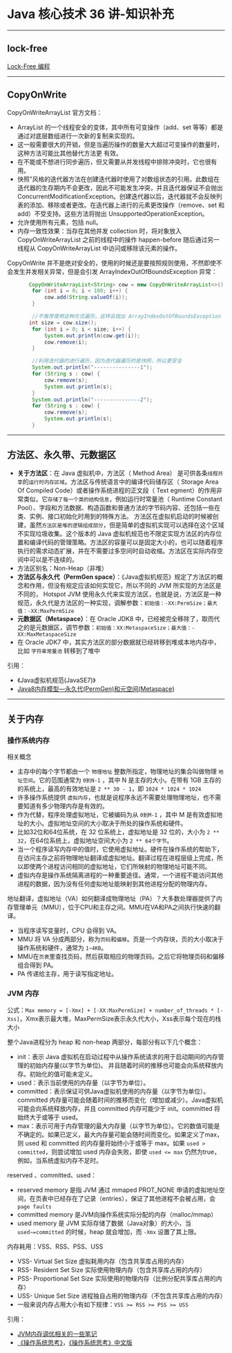 # Java 核心技术 36 讲-知识补充

---
## lock-free

[Lock-Free 编程](https://www.cnblogs.com/gaochundong/p/lock_free_programming.html)

---
## CopyOnWrite

CopyOnWriteArrayList 官方文档：

- ArrayList 的一个线程安全的变体，其中所有可变操作（add、set 等等）都是通过对底层数组进行一次新的复制来实现的。
- 这一般需要很大的开销，但是当遍历操作的数量大大超过可变操作的数量时，这种方法可能比其他替代方法更 有效。
- 在不能或不想进行同步遍历，但又需要从并发线程中排除冲突时，它也很有用。
- 快照”风格的迭代器方法在创建迭代器时使用了对数组状态的引用。此数组在迭代器的生存期内不会更改，因此不可能发生冲突，并且迭代器保证不会抛出 ConcurrentModificationException。创建迭代器以后，迭代器就不会反映列表的添加、移除或者更改。在迭代器上进行的元素更改操作（remove、set 和 add）不受支持。这些方法将抛出 UnsupportedOperationException。
- 允许使用所有元素，包括 null。
- 内存一致性效果：当存在其他并发 collection 时，将对象放入 CopyOnWriteArrayList 之前的线程中的操作 happen-before 随后通过另一线程从 CopyOnWriteArrayList 中访问或移除该元素的操作。 

CopyOnWrite 并不是绝对安全的，使用的时候还是要按照规则使用，不然即使不会发生并发相关异常，但是会引发 ArrayIndexOutOfBoundsException 异常：

```java
       CopyOnWriteArrayList<String> cow = new CopyOnWriteArrayList<>();
        for (int i = 0; i < 100; i++) {
            cow.add(String.valueOf(i));
        }

        //不推荐使用这种方式遍历，这样会抛出 ArrayIndexOutOfBoundsException
       int size = cow.size();
        for (int i = 0; i < size; i++) {
            System.out.println(cow.get(i));
            cow.remove(i);
        }

        //利用迭代器的进行遍历，因为迭代器遍历的是快照，所以更安全
        System.out.println("---------------1");
        for (String s : cow) {
            cow.remove(s);
            System.out.println(s);
        }
        System.out.println("---------------2");
        for (String s : cow) {
            cow.remove(s);
            System.out.println(s);
        }
```

---
##  方法区、永久带、元数据区

- **关于方法区**：在 Java 虚拟机中，方法区（ Method Area） 是可供各条`线程共享`的`运行时内存区域`。方法区与传统语言中的编译代码储存区（ Storage Area Of Compiled Code）或者操作系统进程的正文段（ Text egment）的作用非常类似，它`存储了每一个类的结构信息`，例如运行时常量池（ Runtime Constant Pool）、字段和方法数据、构造函数和普通方法的字节码内容、还包括一些在类、实例、接口初始化时用到的特殊方法。
方法区在虚拟机启动的时候被创建，虽然`方法区是堆的逻辑组成部分`，但是简单的虚拟机实现可以选择在这个区域不实现垃圾收集。这个版本的 Java 虚拟机规范也不限定实现方法区的内存位置和编译代码的管理策略。方法区的容量可以是固定大小的，也可以随着程序执行的需求动态扩展，并在不需要过多空间时自动收缩。方法区在实际内存空间中可以是不连续的。
- 方法区别名：Non-Heap（非堆）
- **方法区与永久代（PermGen space）**：《Java虚拟机规范》规定了方法区的概念和作用，但没有规定应该如何实现它，所以不同的 JVM 所实现的方法区是不同的， Hotspot JVM 使用永久代来实现方法区，也就是说，方法区是一种规范，永久代是方法区的一种实现，调解参数：`初始值：-XX:PermSize；最大值：-XX:MaxPermSize`
- **元数据区（Metaspace）**：在 Oracle JDK8 中，已经被完全移除了，取而代之的是元数据区，调节参数：`初始值：XX:MetaspaceSize；最大值：-XX:MaxMetaspaceSize`
- 在 Oracle JDK7 中，其实方法区的部分数据就已经转移到堆或本地内存中，比如 `字符串常量池` 转移到了堆中

引用：

- 《Java虚拟机规范(JavaSE7)》
- [Java8内存模型—永久代(PermGen)和元空间(Metaspace)](https://www.cnblogs.com/paddix/p/5309550.html)

---
## 关于内存

### 操作系统内存

相关概念

- 主存中的每个字节都由一个 `物理地址` 整数所指定，物理地址的集合叫做物理 `地址空间`。它的范围通常为 `0到N-1` ，其中 N 是主存的大小。在带有 1GB 主存的的系统上，最高的有效地址是 `2 ** 30 - 1`，即 `1024 * 1024 * 1024`
- 许多操作系统提供 `虚拟内存`，也就是说程序永远不需要处理物理地址，也不需要知道有多少物理内存是有效的。
- 作为代替，程序处理虚拟地址，它被编码为从 `0到M-1` ，其中 M 是有效虚拟地址的大小。虚拟地址空间的大小取决于所处的操作系统和硬件。
- 比如32位和64位系统，在 32 位系统上，虚拟地址是 32 位的，大小为 `2 ** 32`，在64位系统上，虚拟地址空间大小为 `2 ** 64个字节`。
- 当一个程序读写内存中的值时，它使用虚拟地址。硬件在操作系统的帮助下，在访问主存之前将物理地址翻译成虚拟地址。翻译过程在进程层级上完成，所以即使两个进程访问相同的虚拟地址，它们所映射的物理地址可能不同。
- 虚拟内存是操作系统隔离进程的一种重要途径。通常，一个进程不能访问其他进程的数据，因为没有任何虚拟地址能映射到其他进程分配的物理内存。

地址翻译，虚拟地址（VA）如何翻译成物理地址（PA）？大多数处理器提供了内存管理单元（MMU），位于CPU和主存之间。MMU在VA和PA之间执行快速的翻译。

- 当程序读写变量时，CPU 会得到 VA。
- MMU 将 VA 分成两部分，称为`页码`和`偏移`。页是一个内存块，页的大小取决于操作系统和硬件，通常为 `1~4KB`。
- MMU在`页表`里查找页码，然后获取相应的物理页码。之后它将物理页码和偏移组合得到 PA。
- PA 传递给主存，用于读写指定地址。

### JVM 内存

公式：`Max memory = [-Xmx] + [-XX:MaxPermSize] + number_of_threads * [-Xss]`，Xmx表示最大堆，MaxPermSize表示永久代大小，Xss表示每个现在的栈大小

整个Java进程分为 heap 和 non-heap 两部分，每部分有以下几个概念：

- init：表示 Java 虚拟机在启动过程中从操作系统请求的用于启动期间的内存管理的初始内存量(以字节为单位)。 并且随着时间的推移也可能会向系统释放内存。初始化的值可能未定义。
- used：表示当前使用的内存量（以字节为单位）。
- committed：表示保证可供Java虚拟机使用的内存量（以字节为单位）。committed 内存量可能会随着时间的推移而变化（增加或减少）。Java虚拟机可能会向系统释放内存，并且 committed 内存可能少于 init。committed 将始终大于或等于 used。
- max：表示可用于内存管理的最大内存量（以字节为单位）。它的数值可能是不确定的。如果已定义，最大内存量可能会随时间而变化。如果定义了max，则 used 和 committed 的内存量将始终小于或等于 max。如果 `used > committed`，则尝试增加 used 内存会失败，即使 `used <= max` 仍然为true，例如，当系统虚拟内存不足时。

reserved 、committed、used：

- reserved memory 是指 JVM 通过 mmaped PROT_NONE 申请的虚拟地址空间，在页表中已经存在了记录（entries），保证了其他进程不会被占用，会`page faults`
- committed memory 是JVM向操作系统实际分配的内存（malloc/mmap）
- used memory 是 JVM 实际存储了数据（Java对象）的大小，当 `used~=committed` 的时候，heap 就会增加，而 `-Xmx` 设置了其上限。

内存耗用：VSS、RSS、PSS、USS

- VSS- Virtual Set Size 虚拟耗用内存（包含共享库占用的内存）
- RSS- Resident Set Size 实际使用物理内存（包含共享库占用的内存）
- PSS- Proportional Set Size 实际使用的物理内存（比例分配共享库占用的内存）
- USS- Unique Set Size 进程独自占用的物理内存（不包含共享库占用的内存）
- 一般来说内存占用大小有如下规律：`VSS >= RSS >= PSS >= USS`

引用：

- [JVM内存调优相关的一些笔记](http://zhanjindong.com/2016/03/02/jvm-memory-tunning-notes)
- [《操作系统思考》](http://greenteapress.com/thinkos/html/index.html)，[《操作系统思考》中文版](https://legacy.gitbook.com/book/wizardforcel/think-os/details)
